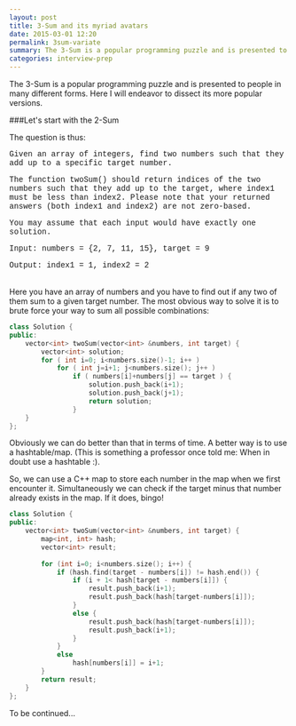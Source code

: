 ```yaml
---
layout: post
title: 3-Sum and its myriad avatars
date: 2015-03-01 12:20
permalink: 3sum-variate
summary: The 3-Sum is a popular programming puzzle and is presented to people in many different forms.
categories: interview-prep
---
```


The 3-Sum is a popular programming puzzle and is presented to people in many different forms. Here I will endeavor to dissect its more popular versions.

###Let's start with the 2-Sum

The question is thus:

<div class="bg-off-white rounded-para" style="font-family: Courier">

<p>Given an array of integers, find two numbers such that they add up to a specific target number.</p>

<p>The function twoSum() should return indices of the two numbers such that they add up to the target, where index1 must be less than index2. Please note that your returned answers (both index1 and index2) are not zero-based.</p>

<p>You may assume that each input would have exactly one solution.</p>

<p>Input: numbers = {2, 7, 11, 15}, target = 9</p>

<p>Output: index1 = 1, index2 = 2</p>
</div>

<br/>
Here you have an array of numbers and you have to find out if any two of them sum to a given target number. The most obvious way to solve it is to brute force your way to sum all possible combinations:

```C++
class Solution {
public:
    vector<int> twoSum(vector<int> &numbers, int target) {
        vector<int> solution;
        for ( int i=0; i<numbers.size()-1; i++ ) 
            for ( int j=i+1; j<numbers.size(); j++ ) 
                if ( numbers[i]+numbers[j] == target ) {
                    solution.push_back(i+1);
                    solution.push_back(j+1);
                    return solution;
                }
    }
};
```

Obviously we can do better than that in terms of time. A better way is to use a hashtable/map. (This is something a professor once told me: When in doubt use a hashtable :).

So, we can use a C++ map to store each number in the map when we first encounter it. Simultaneously we can check if the target minus that number already exists in the map. If it does, bingo!

```C++
class Solution {
public:
    vector<int> twoSum(vector<int> &numbers, int target) {
        map<int, int> hash;
        vector<int> result;
        
        for (int i=0; i<numbers.size(); i++) {
            if (hash.find(target - numbers[i]) != hash.end()) {
                if (i + 1< hash[target - numbers[i]]) {
                    result.push_back(i+1);
                    result.push_back(hash[target-numbers[i]]);
                }
                else {
                    result.push_back(hash[target-numbers[i]]);
                    result.push_back(i+1);
                }
            }
            else
                hash[numbers[i]] = i+1;
        }
        return result;
    }
};
```
To be continued...

